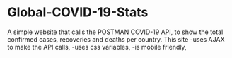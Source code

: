 # Global-COVID-19-Stats
A simple website that calls the POSTMAN COVID-19 API, to show the total confirmed cases, recoveries and deaths per country.
This site 
-uses AJAX to make the API calls,
-uses css variables,
-is mobile friendly,

